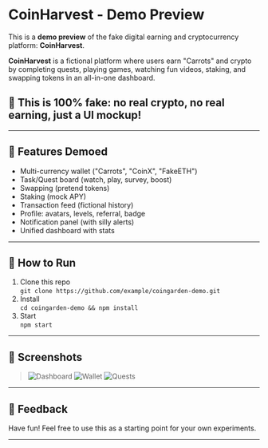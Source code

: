 # CoinHarvest - Demo Preview

This is a **demo preview** of the fake digital earning and cryptocurrency platform: **CoinHarvest**.

**CoinHarvest** is a fictional platform where users earn "Carrots" and crypto by completing quests, playing games, watching fun videos, staking, and swapping tokens in an all-in-one dashboard.

## 🚨 This is 100% fake: no real crypto, no real earning, just a UI mockup!

---

## 🦄 Features Demoed

- Multi-currency wallet ("Carrots", "CoinX", "FakeETH")
- Task/Quest board (watch, play, survey, boost)
- Swapping (pretend tokens)
- Staking (mock APY)
- Transaction feed (fictional history)
- Profile: avatars, levels, referral, badge
- Notification panel (with silly alerts)
- Unified dashboard with stats

---

## 🏁 How to Run

1. Clone this repo  
   `git clone https://github.com/example/coingarden-demo.git`
2. Install  
   `cd coingarden-demo && npm install`
3. Start  
   `npm start`

---

## 📸 Screenshots

> ![Dashboard](public/demo_dashboard.png)
> ![Wallet](public/demo_wallet.png)
> ![Quests](public/demo_quests.png)

---

## 🤝 Feedback

Have fun! Feel free to use this as a starting point for your own experiments.

---